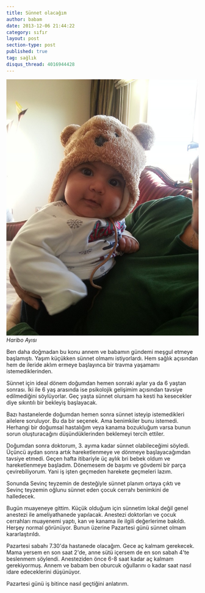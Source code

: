 ```yaml
---
title: Sünnet olacağım
author: babam
date: 2013-12-06 21:44:22
category: sıfır
layout: post
section-type: post
published: true
tag: sağlık
disqus_thread: 4016944428
---
```


![Haribo Ayısı](/img/posts/haribo_ayisi.jpg)
*Haribo Ayısı*

Ben daha doğmadan bu konu annem ve babamın gündemi meşgul etmeye başlamıştı. Yaşım küçükken sünnet olmamı istiyorlardı. Hem sağlık açısından hem de ileride aklım ermeye başlayınca bir travma yaşamamı istemediklerinden.

Sünnet için ideal dönem doğumdan hemen sonraki aylar ya da 6 yaştan sonrası. İki ile 6 yaş arasında ise psikolojik gelişimim açısından tavsiye edilmediğini söylüyorlar. Geç yaşta sünnet olursam ha kesti ha kesecekler diye sıkıntılı bir bekleyiş başlayacak.

Bazı hastanelerde doğumdan hemen sonra sünnet isteyip istemedikleri ailelere soruluyor. Bu da bir seçenek. Ama benimkiler bunu istemedi. Herhangi bir doğumsal hastalığım veya kanama bozukluğum varsa bunun sorun oluşturacağını düşündüklerinden beklemeyi tercih ettiler.

Doğumdan sonra doktorum, 3. ayıma kadar sünnet olabileceğimi söyledi. Üçüncü aydan sonra artık hareketlenmeye ve dönmeye başlayacağımdan tavsiye etmedi. Geçen hafta itibariyle üç aylık bri bebek oldum ve hareketlenmeye başladım. Dönemesem de başımı ve gövdemi bir parça çevirebiliyorum. Yani iş işten geçmeden harekete geçmeleri lazım.

Sonunda Sevinç teyzemin de desteğiyle sünnet planım ortaya çıktı ve Sevinç teyzemin oğlunu sünnet eden çocuk cerrahı benimkini de halledecek.

Bugün muayeneye gittim. Küçük olduğum için sünnetim lokal değil genel anestezi ile ameliyathanede yapılacak. Anestezi doktorları ve çocuk cerrahları muayenemi yaptı, kan ve kanama ile ilgili değerlerime bakıldı. Herşey normal görünüyor. Bunun üzerine Pazartesi günü sünnet olmam kararlaştırıldı.

Pazartesi sabahı 7.30'da hastanede olacağım. Gece aç kalmam gerekecek. Mama yersem en son saat 2'de, anne sütü içersem de en son sabah 4'te beslenmem söylendi. Anesteziden önce 6-8 saat kadar aç kalmam gerekiyormuş. Annem ve babam ben oburcuk oğullarını o kadar saat nasıl idare edeceklerini düşünüyor.

Pazartesi günü iş bitince nasıl geçtiğini anlatırım.
